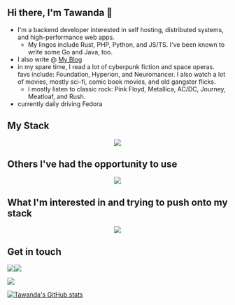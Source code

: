 ## Hi there, I'm Tawanda 👋

- I'm a backend developer interested in self hosting, distributed systems, and high-performance web apps.
  - My lingos include Rust, PHP, Python, and JS/TS. I've been known to write some Go and Java, too.
- I also write @ [My Blog](https://www.tawandamunongo.dev)
- in my spare time, I read a lot of cyberpunk fiction and space operas. favs include: Foundation, Hyperion, and Neuromancer. I also watch a lot of movies, mostly sci-fi, comic book movies, and old gangster flicks.
  - I mostly listen to classic rock: Pink Floyd, Metallica, AC/DC, Journey, Meatloaf, and Rush.
- currently daily driving Fedora

## My Stack

<p align="center">
  <a href="https://skillicons.dev">
    <img src="https://skillicons.dev/icons?i=rust,php,ts,python,laravel,react,linux,fastapi,nodejs,mysql,redis,docker&perline=6" />
  </a>
</p>

## Others I've had the opportunity to use

<p align="center">
  <a href="https://skillicons.dev">
    <img src="https://skillicons.dev/icons?i=go,java,htmx,nix,postgres,mongodb,prisma,django,remix,nextjs,vim,bash,aws,gcp,git,graphql&perline=6" />
  </a>
</p>

## What I'm interested in and trying to push onto my stack

<p align="center">
  <a href="https://skillicons.dev">
    <img src="https://skillicons.dev/icons?i=elixir,wasm,kubernetes&perline=6" />
  </a>
</p>

## Get in touch
[![](https://img.shields.io/badge/Mastodon-2E3138?style=for-the-badge&logo=mastodon&logoColor=white)](https://hachyderm.io/@ta1da)[![](https://img.shields.io/badge/linkedin-%230077B5.svg?style=for-the-badge&logo=linkedin)](https://www.linkedin.com/in/tawanda-munongo/)

<img src="https://github-readme-stats.vercel.app/api/top-langs?username=tmunongo&layout=compact"/>

[![Tawanda's GitHub stats](https://github-readme-stats.vercel.app/api?username=tmunongo&theme=tokyonight)](https://github.com/anuraghazra/github-readme-stats)

